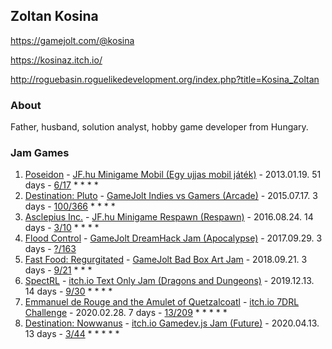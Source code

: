 ## Zoltan Kosina

https://gamejolt.com/@kosina

https://kosinaz.itch.io/

http://roguebasin.roguelikedevelopment.org/index.php?title=Kosina_Zoltan

### About

Father, husband, solution analyst, hobby game developer from Hungary.

### Jam Games

1. [Poseidon](https://github.com/kosinaz/poseidon) - [JF.hu Minigame Mobil (Egy ujjas mobil játék)](https://web.archive.org/web/20150512070912/http://jatekfejlesztes.hu/kiemelt.php?id=132474f26) - 2013.01.19. 51 days - [6/17](https://web.archive.org/web/20150416031318/http://jatekfejlesztes.hu/page.php?&id=382) * * * *
1. [Destination: Pluto](https://github.com/kosinaz/Destination-Pluto) - [GameJolt Indies vs Gamers (Arcade)](http://jams.gamejolt.io/indiesvsgamers) - 2015.07.17. 3 days - [100/366](http://jams.gamejolt.io/indiesvsgamers/games/dp/80517) * * * *
1. [Asclepius Inc.](https://github.com/kosinaz/Asclepius-Inc.) - [JF.hu Minigame Respawn (Respawn)](https://web.archive.org/web/20170223194436/http://jatekfejlesztes.hu/kiemelt.php?id=b59dd2010) - 2016.08.24. 14 days - [3/10](https://web.archive.org/web/20170223192218/http://jatekfejlesztes.hu/page.php?&id=389) * * * *
1. [Flood Control](https://github.com/kosinaz/Flood-Control) - [GameJolt DreamHack Jam (Apocalypse)](http://jams.gamejolt.io/dreamhackjam) - 2017.09.29. 3 days - [?/163](http://jams.gamejolt.io/dreamhackjam/games)
1. [Fast Food: Regurgitated](https://github.com/kosinaz/fast-food-regurgitated) - [GameJolt Bad Box Art Jam](http://jams.gamejolt.io/badboxart2018) - 2018.09.21. 3 days - [9/21](http://jams.gamejolt.io/badboxart2018/games/ffr/369143) * * *
1. [SpectRL](https://github.com/kosinaz/spectrl) - [itch.io Text Only Jam (Dragons and Dungeons)](https://itch.io/jam/text-only-jam) - 2019.12.13. 14 days - [9/30](https://itch.io/jam/text-only-jam/rate/538428) * * * *
1. [Emmanuel de Rouge and the Amulet of Quetzalcoatl](https://github.com/kosinaz/eraq) - [itch.io 7DRL Challenge](https://itch.io/jam/7drl-challenge-2020) - 2020.02.28. 7 days - [13/209](http://roguetemple.com/7drl/2020/) * * * * *
1. [Destination: Nowwanus](https://github.com/kosinaz/destination-nowwanus) - [itch.io Gamedev.js Jam (Future)](https://itch.io/jam/gamedevjs-2020) - 2020.04.13. 13 days - [3/44](https://itch.io/jam/gamedevjs-2020/rate/617658) * * * * *
